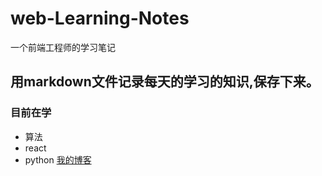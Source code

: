 # web-Learning-Notes
一个前端工程师的学习笔记
## 用markdown文件记录每天的学习的知识,保存下来。
### 目前在学
 - 算法
 - react
 - python 
<a href='http://www.webzjx.cn'>我的博客</a>
